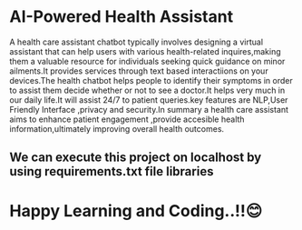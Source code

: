 <h1>AI-Powered Health Assistant</h1>

<p>A health care assistant chatbot typically involves designing a virtual assistant that can help users with various health-related inquires,making them a valuable resource 
for individuals seeking quick guidance on minor ailments.It provides services through text based interactiions on your devices.The health chatbot helps people to identify their symptoms in order to assist them decide whether or not to see a doctor.It helps very much in our daily life.It will assist 24/7 to patient queries.key features are NLP,User Friendly Interface ,privacy and security.In summary a health care assistant aims to enhance patient engagement ,provide accesible health information,ultimately improving overall health outcomes.</p>


<h2>We can execute this project on localhost by using requirements.txt file libraries </h2>


# Happy Learning and Coding..!!😊

